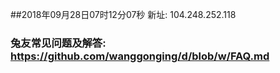 ##2018年09月28日07时12分07秒 新址: 104.248.252.118
### 兔友常见问题及解答: https://github.com/wanggonging/d/blob/w/FAQ.md
